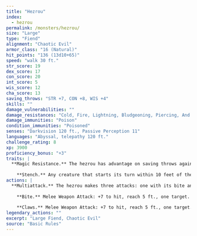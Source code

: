 ```yaml
---
title: "Hezrou"
index:
  - hezrou
permalink: /monsters/hezrou/
size: "Large"
type: "Fiend"
alignment: "Chaotic Evil"
armor_class: "16 (Natural)"
hit_points: "136 (13d10+65)"
speed: "walk 30 ft."
str_score: 19
dex_score: 17
con_score: 20
int_score: 5
wis_score: 12
cha_score: 13
saving_throws: "STR +7, CON +8, WIS +4"
skills: ""
damage_vulnerabilities: ""
damage_resistances: "Cold, Fire, Lightning, Bludgeoning, Piercing, And Slashing From Nonmagical Weapons"
damage_immunities: "Poison"
condition_immunities: "Poisoned"
senses: "Darkvision 120 ft., Passive Perception 11"
languages: "Abyssal, telepathy 120 ft."
challenge_rating: 8
xp: 3900
proficiency_bonus: "+3"
traits: |
  **Magic Resistance.** The hezrou has advantage on saving throws against spells and other magical effects.
    
    **Stench.** Any creature that starts its turn within 10 feet of the hezrou must succeed on a DC 14 Constitution saving throw or be poisoned until the start of its next turn. On a successful saving throw, the creature is immune to the hezrou's stench for 24 hours.
actions: |
  **Multiattack.** The hezrou makes three attacks: one with its bite and two with its claws.
    
    **Bite.** Melee Weapon Attack: +7 to hit, reach 5 ft., one target. Hit: 15 (2d10 + 4) piercing damage.
    
    **Claws.** Melee Weapon Attack: +7 to hit, reach 5 ft., one target. Hit: 11 (2d6 + 4) slashing damage.  
legendary_actions: ""
excerpt: "Large Fiend, Chaotic Evil"
source: "Basic Rules"
---
```

